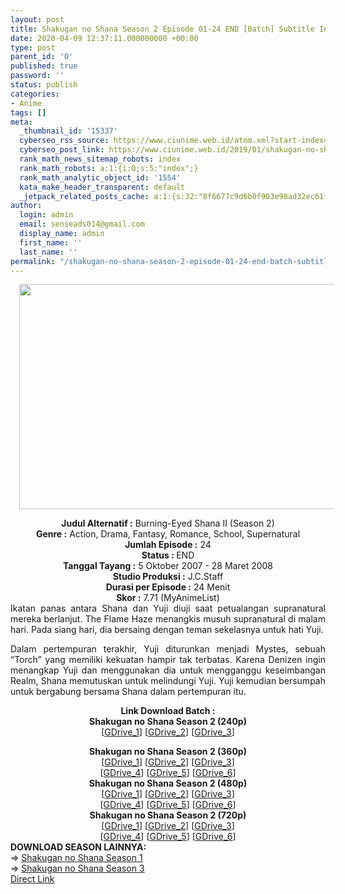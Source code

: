```yaml
---
layout: post
title: Shakugan no Shana Season 2 Episode 01-24 END [Batch] Subtitle Indonesia
date: 2020-04-09 12:37:11.000000000 +00:00
type: post
parent_id: '0'
published: true
password: ''
status: publish
categories:
- Anime
tags: []
meta:
  _thumbnail_id: '15337'
  cyberseo_rss_source: https://www.ciunime.web.id/atom.xml?start-index=3151&max-results=150
  cyberseo_post_link: https://www.ciunime.web.id/2019/01/shakugan-no-shana-season-2-episode-01.html
  rank_math_news_sitemap_robots: index
  rank_math_robots: a:1:{i:0;s:5:"index";}
  rank_math_analytic_object_id: '1554'
  kata_make_header_transparent: default
  _jetpack_related_posts_cache: a:1:{s:32:"8f6677c9d6b0f903e98ad32ec61f8deb";a:2:{s:7:"expires";i:1663421963;s:7:"payload";a:0:{}}}
author:
  login: admin
  email: senseads014@gmail.com
  display_name: admin
  first_name: ''
  last_name: ''
permalink: "/shakugan-no-shana-season-2-episode-01-24-end-batch-subtitle-indonesia/"
---
```

<div class="separator" style="clear: both; text-align: center;"><a href="https://1.bp.blogspot.com/-K9GD-0y5sd0/XD3zz6HGt_I/AAAAAAAAHdo/-YVocQzL0-IW8vMIIYiHSWY2rDQ5uUTAQCPcBGAYYCw/s1600/Shakugan%2Bno%2BShana%2BSeason%2B2.png" imageanchor="1" style="margin-left: 1em; margin-right: 1em;"><img border="0" data-original-height="720" data-original-width="1280" height="360" src="{{ site.baseurl }}/assets/2020/04/Shakugan%2Bno%2BShana%2BSeason%2B2.png" width="640" /></a></div>
<p>
<div style="text-align: center;"><b>Judul Alternatif :</b> Burning-Eyed Shana II (Season 2)</div>
<div style="text-align: center;"><b><b>Genre :</b></b> Action, Drama, Fantasy, Romance, School, Supernatural</div>
<div style="text-align: center;"><b>Jumlah Episode :</b> 24<br /><b>Status :&nbsp;</b>END<br /><b>Tanggal Tayang :</b> 5 Oktober 2007 - 28 Maret 2008<br /><b>Studio Produksi :</b> <b></b>J.C.Staff<br /><b>Durasi per Episode :</b>&nbsp;24 Menit</div>
<div style="text-align: center;"><b>Skor :</b> 7.71 (MyAnimeList)</div>
<div style="text-align: center;"></div>
<div style="text-align: justify;">Ikatan panas antara Shana dan Yuji diuji saat petualangan supranatural mereka berlanjut. The Flame Haze menangkis musuh supranatural di malam hari. Pada siang hari, dia bersaing dengan teman sekelasnya untuk hati Yuji.</p>
<p>Dalam pertempuran terakhir, Yuji diturunkan menjadi Mystes, sebuah “Torch” yang memiliki kekuatan hampir tak terbatas. Karena Denizen ingin menangkap Yuji dan menggunakan dia untuk mengganggu keseimbangan Realm, Shana memutuskan untuk melindungi Yuji. Yuji kemudian bersumpah untuk bergabung bersama Shana dalam pertempuran itu.</p></div>
<div style="text-align: justify;"></div>
<div style="text-align: justify;"></div>
<div style="text-align: center;"><b>Link Download Batch :</b></div>
<div style="text-align: center;">
<div style="text-align: center;"><b>Shakugan no Shana Season 2 (240p)</b></div>
<div style="text-align: center;">[<a href="https://drive.google.com/uc?id=1w71DN4qR9IU3dyzJKm-JAsvFMfCHBSsM&amp;export=download" target="_blank" rel="noopener">GDrive_1</a>] [<a href="https://drive.google.com/uc?export=download&amp;id=15DcE_Woj2B-hZKpZLxk9Yr4kmNxrw34B" target="_blank" rel="noopener">GDrive_2</a>] [<a href="https://drive.google.com/uc?export=download&amp;id=1wo5nuomZgUNSKp0BHN4c97AKvEn_htQs" target="_blank" rel="noopener">GDrive_3</a>]</p>
</div>
</div>
<div style="text-align: center;"><b>Shakugan no Shana Season 2 (360p)</b></div>
<div style="text-align: center;">[<a href="https://drive.google.com/uc?id=1-Ym5Pfb_OXrTJJQcmb0KYoKpP4eZkkaQ" target="_blank" rel="noopener">GDrive_1</a>] [<a href="https://drive.google.com/uc?id=1A9pE8AAn5pjOVaGDrVdpRgkqvVpfQ5bu&amp;export=download" target="_blank" rel="noopener">GDrive_2</a>] [<a href="https://drive.google.com/uc?export=download&amp;id=1hyryfrNeG9q7cVySF72pE2Zcvkw5DxO1" target="_blank" rel="noopener">GDrive_3</a>]<br />[<a href="https://drive.google.com/uc?export=download&amp;id=1p-sgOom4DUJ0KIYOgCFyTqpVcVojaP9i" target="_blank" rel="noopener">GDrive_4</a>] [<a href="https://drive.google.com/uc?export=download&amp;id=1ZjGz4ZuKu_KfuUbekhUPCOnVOU4pwoNY" target="_blank" rel="noopener">GDrive_5</a>] [<a href="https://drive.google.com/uc?export=download&amp;id=1Hldeh-oFxn92NRf-Muq_oPdQ5vzCQmco" target="_blank" rel="noopener">GDrive_6</a>]</div>
<div style="text-align: center;"></div>
<div style="text-align: center;"><b>Shakugan no Shana Season 2 (480p)</b><br />[<a href="https://drive.google.com/uc?export=download&amp;id=1Pu0Hpffh6GfkRB3PwGAk1fmQmDhjKuMv" target="_blank" rel="noopener">GDrive_1</a>] [<a href="https://drive.google.com/uc?export=download&amp;id=1SisLT5SNXYAL2bnN7wJfVW29HhkzAIR1" target="_blank" rel="noopener">GDrive_2</a>] [<a href="https://drive.google.com/uc?id=1LwoFb2ypI5IxvuPALz7KKvaOVgPd84QW" target="_blank" rel="noopener">GDrive_3</a>]<br />[<a href="https://drive.google.com/uc?id=12qfNX7oPwjn47KUgZqDt06dHRhecYnaz&amp;export=download" target="_blank" rel="noopener">GDrive_4</a>] [<a href="https://drive.google.com/uc?export=download&amp;id=1mRFOS2zMOPELvPRU5j98R00QjFK7hDh-" target="_blank" rel="noopener">GDrive_5</a>] [<a href="https://drive.google.com/uc?export=download&amp;id=1YAosHUdM3GftpMT_SwTC0610Fb5EfT1p" target="_blank" rel="noopener">GDrive_6</a>]</div>
<div style="text-align: center;"><b>Shakugan no Shana Season 2 (720p)</b><br />[<a href="https://drive.google.com/uc?export=download&amp;id=19fjHuczTnmAX9bl2UaHc6v8NvDdw7A4v" target="_blank" rel="noopener">GDrive_1</a>] [<a href="https://drive.google.com/uc?id=1Aubfj3C7WxiWdZH0572Ge75sd8hZaBQ8" target="_blank" rel="noopener">GDrive_2</a>] [<a href="https://drive.google.com/uc?id=1XwvXC5OHQQTqMUBN1SvhyNzJngxTMUUq&amp;export=download" target="_blank" rel="noopener">GDrive_3</a>]<br />[<a href="https://drive.google.com/uc?export=download&amp;id=1PDCqRsUuVYHBmN3IBArOMavE8lwrIz64" target="_blank" rel="noopener">GDrive_4</a>] [<a href="https://drive.google.com/uc?export=download&amp;id=1Tw8IH537waPyPh5XMjwpTA64epyrWJUp" target="_blank" rel="noopener">GDrive_5</a>] [<a href="https://drive.google.com/uc?export=download&amp;id=1p5w779ZmHiKIYDvVLSQQtx1OQ4KcxfSq" target="_blank" rel="noopener">GDrive_6</a>]
<div style="text-align: justify;">
<div style="text-align: justify;"></div>
<div style="text-align: justify;"><b>DOWNLOAD SEASON LAINNYA:</b></div>
<div style="text-align: justify;">=&gt;&nbsp;<a href="https://www.ciunime.web.id/2019/01/shakugan-no-shana-season-1-episode-01.html" target="_blank" rel="noopener">Shakugan no Shana Season 1</a></div>
<div style="text-align: justify;">=&gt;&nbsp;<a href="https://www.ciunime.web.id/2019/01/shakugan-no-shana-season-3-episode-01.html" target="_blank" rel="noopener">Shakugan no Shana Season 3</a></div>
<div style="text-align: justify;"></div>
</div>
</div>
<link rel="stylesheet" href="https://cdnjs.cloudflare.com/ajax/libs/font-awesome/4.7.0/css/font-awesome.min.css" />
<div class="divbtn"> <a href="https://handymansurrender.com/fihup8buzv?key=94550f7ce39444073321dde3b8782f97" class="btn"><i class="fa fa-download"></i> Direct Link</a> </div>
